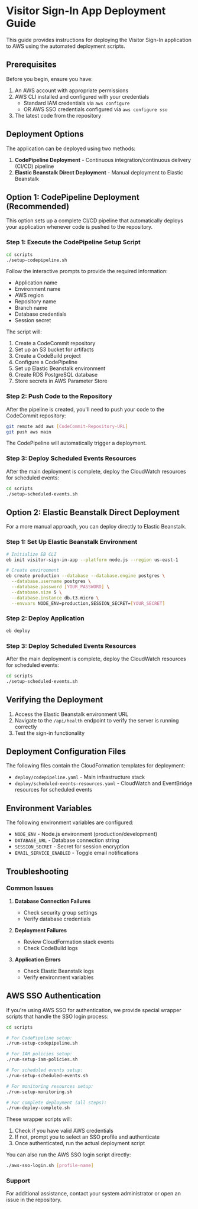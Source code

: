 # Visitor Sign-In App Deployment Guide

This guide provides instructions for deploying the Visitor Sign-In application to AWS using the automated deployment scripts.

## Prerequisites

Before you begin, ensure you have:

1. An AWS account with appropriate permissions
2. AWS CLI installed and configured with your credentials
   - Standard IAM credentials via `aws configure`
   - OR AWS SSO credentials configured via `aws configure sso`
3. The latest code from the repository

## Deployment Options

The application can be deployed using two methods:

1. **CodePipeline Deployment** - Continuous integration/continuous delivery (CI/CD) pipeline
2. **Elastic Beanstalk Direct Deployment** - Manual deployment to Elastic Beanstalk

## Option 1: CodePipeline Deployment (Recommended)

This option sets up a complete CI/CD pipeline that automatically deploys your application whenever code is pushed to the repository.

### Step 1: Execute the CodePipeline Setup Script

```bash
cd scripts
./setup-codepipeline.sh
```

Follow the interactive prompts to provide the required information:

- Application name
- Environment name
- AWS region
- Repository name
- Branch name
- Database credentials
- Session secret

The script will:

1. Create a CodeCommit repository
2. Set up an S3 bucket for artifacts
3. Create a CodeBuild project
4. Configure a CodePipeline
5. Set up Elastic Beanstalk environment
6. Create RDS PostgreSQL database
7. Store secrets in AWS Parameter Store

### Step 2: Push Code to the Repository

After the pipeline is created, you'll need to push your code to the CodeCommit repository:

```bash
git remote add aws [CodeCommit-Repository-URL]
git push aws main
```

The CodePipeline will automatically trigger a deployment.

### Step 3: Deploy Scheduled Events Resources

After the main deployment is complete, deploy the CloudWatch resources for scheduled events:

```bash
cd scripts
./setup-scheduled-events.sh
```

## Option 2: Elastic Beanstalk Direct Deployment

For a more manual approach, you can deploy directly to Elastic Beanstalk.

### Step 1: Set Up Elastic Beanstalk Environment

```bash
# Initialize EB CLI
eb init visitor-sign-in-app --platform node.js --region us-east-1

# Create environment
eb create production --database --database.engine postgres \
  --database.username postgres \
  --database.password [YOUR_PASSWORD] \
  --database.size 5 \
  --database.instance db.t3.micro \
  --envvars NODE_ENV=production,SESSION_SECRET=[YOUR_SECRET]
```

### Step 2: Deploy Application

```bash
eb deploy
```

### Step 3: Deploy Scheduled Events Resources

After the main deployment is complete, deploy the CloudWatch resources for scheduled events:

```bash
cd scripts
./setup-scheduled-events.sh
```

## Verifying the Deployment

1. Access the Elastic Beanstalk environment URL
2. Navigate to the `/api/health` endpoint to verify the server is running correctly
3. Test the sign-in functionality

## Deployment Configuration Files

The following files contain the CloudFormation templates for deployment:

- `deploy/codepipeline.yaml` - Main infrastructure stack
- `deploy/scheduled-events-resources.yaml` - CloudWatch and EventBridge resources for scheduled events

## Environment Variables

The following environment variables are configured:

- `NODE_ENV` - Node.js environment (production/development)
- `DATABASE_URL` - Database connection string
- `SESSION_SECRET` - Secret for session encryption
- `EMAIL_SERVICE_ENABLED` - Toggle email notifications

## Troubleshooting

### Common Issues

1. **Database Connection Failures**
   - Check security group settings
   - Verify database credentials

2. **Deployment Failures**
   - Review CloudFormation stack events
   - Check CodeBuild logs

3. **Application Errors**
   - Check Elastic Beanstalk logs
   - Verify environment variables

## AWS SSO Authentication

If you're using AWS SSO for authentication, we provide special wrapper scripts that handle the SSO login process:

```bash
cd scripts

# For CodePipeline setup:
./run-setup-codepipeline.sh

# For IAM policies setup:
./run-setup-iam-policies.sh

# For scheduled events setup:
./run-setup-scheduled-events.sh

# For monitoring resources setup:
./run-setup-monitoring.sh

# For complete deployment (all steps):
./run-deploy-complete.sh
```

These wrapper scripts will:
1. Check if you have valid AWS credentials
2. If not, prompt you to select an SSO profile and authenticate
3. Once authenticated, run the actual deployment script

You can also run the AWS SSO login script directly:

```bash
./aws-sso-login.sh [profile-name]
```

### Support

For additional assistance, contact your system administrator or open an issue in the repository.